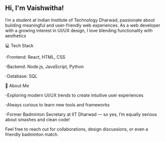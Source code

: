 ## Hi, I'm Vaishwitha! 
I’m a student at Indian Institute of Technology Dharwad, passionate about building meaningful and user-friendly web experiences.
As a web developer with a growing interest in UI/UX design, I love blending functionality with aesthetics

💻 Tech Stack

-Frontend: React, HTML, CSS

-Backend: Node.js, JavaScript, Python

-Database: SQL

🎯 About Me

-Exploring modern UI/UX trends to create intuitive user experiences

-Always curious to learn new tools and frameworks

-Former Badminton Secretary at IIT Dharwad — so yes, I’m equally serious about smashes and clean code!

Feel free to reach out for collaborations, design discussions, or even a friendly badminton match.
<!--
**youngprob/youngprob** is a ✨ _special_ ✨ repository because its `README.md` (this file) appears on your GitHub profile.

Here are some ideas to get you started:

- 🔭 I’m currently working on ...
- 🌱 I’m currently learning ...
- 👯 I’m looking to collaborate on ...
- 🤔 I’m looking for help with ...
- 💬 Ask me about ...
- 📫 How to reach me: ...
- 😄 Pronouns: ...
- ⚡ Fun fact: ...
-->
